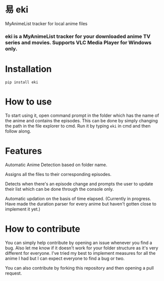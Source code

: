 # 易 eki
MyAnimeList tracker for local anime files

### eki is a MyAnimeList tracker for your downloaded anime TV series and movies. Supports VLC Media Player for Windows only.

# Installation

```
pip install eki
```

# How to use
To start using it, open command prompt in the folder which has the name of the anime and contains the episodes. This can be done by simply changing the path in the file explorer to cmd.
Run it by typing ```eki``` in cmd and then follow along.

# Features

Automatic Anime Detection based on folder name.

Assigns all the files to their corresponding episodes.

Detects when there's an episode change and prompts the user to update their list which can be done through the console only.

Automatic updation on the basis of time elapsed. (Currently in progress. Have made the duration parser for every anime but haven't gotten close to implement it yet.)

# How to contribute

You can simply help contribute by opening an issue whenever you find a bug. Also let me know if it doesn't work for your folder structure as it's very different for everyone. I've tried my best to implement measures for all the anime I had but I can expect everyone to find a bug or two.

You can also contribute by forking this repository and then opening a pull request.
